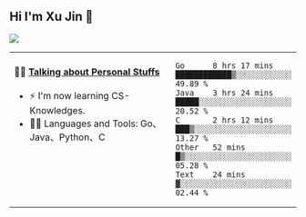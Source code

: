 
## Hi I'm Xu Jin 👋
![](https://komarev.com/ghpvc/?username=jiayouxujin&color=brightgreen&label=PROFILE+VIEWS)



<table align="center">
<tr>
<td valign="top" width="60%">

#### 🏋️‍♀️ <a href="https://github.com/jiayouxujin" target="_blank">Talking about Personal Stuffs</a>
<!-- recent_releases starts -->

- ⚡  I'm now learning CS-Knowledges.  
- 🏊‍♂️ Languages and Tools: Go、Java、Python、C
<!-- recent_releases ends -->
</td>
<td>
 
<!--START_SECTION:waka-->
```text
Go      8 hrs 17 mins   ████████████▒░░░░░░░░░░░░   49.89 % 
Java    3 hrs 24 mins   █████░░░░░░░░░░░░░░░░░░░░   20.52 % 
C       2 hrs 12 mins   ███▒░░░░░░░░░░░░░░░░░░░░░   13.27 % 
Other   52 mins         █▒░░░░░░░░░░░░░░░░░░░░░░░   05.28 % 
Text    24 mins         ▓░░░░░░░░░░░░░░░░░░░░░░░░   02.44 % 
```
<!--END_SECTION:waka-->
 
</td>
</tr>
</table>





